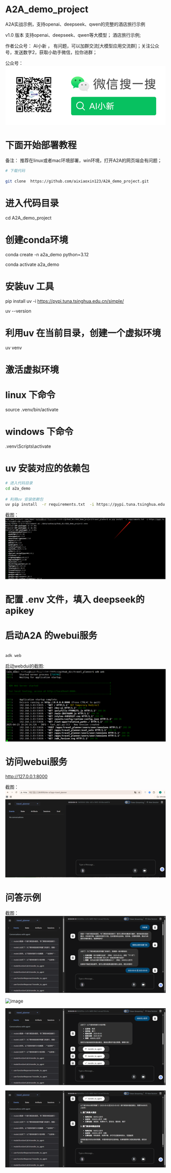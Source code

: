 # A2A_demo_project
A2A实战示例，支持openai、deepseek、qwen的完整的酒店旅行示例


v1.0 版本 
支持openai、deepseek、qwen等大模型；
酒店旅行示例;


作者公众号： AI小新  ， 有问题，可以加群交流[大模型应用交流群]；关注公众号，发送数字2，获取小助手微信，拉你进群；

公众号：
![image](images/aixiaoxin.png)




# 下面开始部署教程

备注： 推荐在linux或者mac环境部署，win环境，打开A2A的网页端会有问题；



```bash
# 下载代码

git clone  https://github.com/aixiaoxin123/A2A_demo_project.git

```



# 进入代码目录
cd A2A_demo_project




# 创建conda环境

conda create -n a2a_demo  python=3.12

conda activate a2a_demo


# 安装uv 工具
pip install uv  -i https://pypi.tuna.tsinghua.edu.cn/simple/

uv --version





# 利用uv 在当前目录，创建一个虚拟环境

uv venv

# 激活虚拟环境
# linux 下命令
source .venv/bin/activate

# windows 下命令
.venv\Scripts\activate




# uv 安装对应的依赖包
```bash
# 进入代码目录
cd a2a_demo

# 利用uv 安装依赖包
uv pip install  -r requirements.txt  -i https://pypi.tuna.tsinghua.edu.cn/simple/ 


```



截图：
![image](images/安装依赖截图.png)



# 配置 .env 文件，填入 deepseek的apikey




# 启动A2A 的webui服务

```bash

adk web

```

启动webdui的截图:
![image](images/启动webdui的截图.png)



# 访问webui服务

http://127.0.0.1:8000


截图：
![image](images/webui首页截图.png)


# 问答示例

截图：
![image](images/问答示例截图.png)


![image](images/问答示例截图1.png)

![image](images/问答示例截图2.png)

![image](images/问答示例截图3.png)









